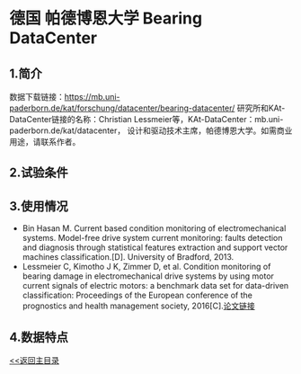 # 德国 帕德博恩大学 Bearing DataCenter

## 1.简介
数据下载链接：https://mb.uni-paderborn.de/kat/forschung/datacenter/bearing-datacenter/
研究所和KAt-DataCenter链接的名称：Christian Lessmeier等，KAt-DataCenter：mb.uni-paderborn.de/kat/datacenter，
设计和驱动技术主席，帕德博恩大学。如需商业用途，请联系作者。


## 2.试验条件

## 3.使用情况
* Bin Hasan M. Current based condition monitoring of electromechanical systems. Model-free drive system current monitoring: faults detection and diagnosis through statistical features extraction and support vector machines classification.[D]. University of Bradford, 2013.
* Lessmeier C, Kimotho J K, Zimmer D, et al. Condition monitoring of bearing damage in electromechanical drive systems by 
using motor current signals of electric motors: a benchmark data set for data-driven classification: Proceedings of the
European conference of the prognostics and health management society, 2016[C].[论文链接](https://mb.uni-paderborn.de/fileadmin/kat/PDF/Veroeffentlichungen/20160703_PHME16_CM_bearing.pdf)

## 4.数据特点


[<<返回主目录](../README.md)
